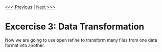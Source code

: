 [<<< Previous](normalize.md) | [Next >>>](introducing-openrefine.md)

# Excercise 3: Data Transformation

Now we are going to use open refine to transform many files from one data format into another.